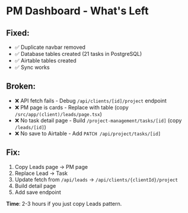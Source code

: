 # PM Dashboard - What's Left

## Fixed:
- ✅ Duplicate navbar removed
- ✅ Database tables created (21 tasks in PostgreSQL)
- ✅ Airtable tables created
- ✅ Sync works

## Broken:
- ❌ API fetch fails - Debug `/api/clients/[id]/project` endpoint
- ❌ PM page is cards - Replace with table (copy `/src/app/(client)/leads/page.tsx`)
- ❌ No task detail page - Build `/project-management/tasks/[id]` (copy `/leads/[id]`)
- ❌ No save to Airtable - Add `PATCH /api/project/tasks/[id]`

## Fix:
1. Copy Leads page → PM page
2. Replace Lead → Task
3. Update fetch from `/api/leads` → `/api/clients/{clientId}/project`
4. Build detail page
5. Add save endpoint

**Time**: 2-3 hours if you just copy Leads pattern.

